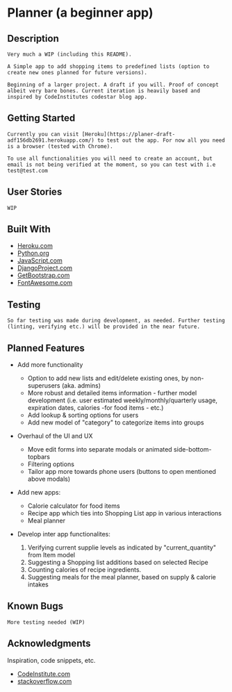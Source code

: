 # Planner (a beginner app)


## Description

    Very much a WIP (including this README). 
    
    A Simple app to add shopping items to predefined lists (option to create new ones planned for future versions). 
    
    Beginning of a larger project. A draft if you will. Proof of concept albeit very bare bones. Current iteration is heavily based and inspired by CodeInstitutes codestar blog app.

## Getting Started

    Currently you can visit [Heroku](https://planer-draft-adf156db2691.herokuapp.com/) to test out the app. For now all you need is a browser (tested with Chrome).

    To use all functionalities you will need to create an account, but email is not being verified at the moment, so you can test with i.e test@test.com

## User Stories

    WIP

## Built With

* [Heroku.com](https://heroku.com)
* [Python.org](https://www.python.org/)
* [JavaScript.com](https://www.javascript.com/)
* [DjangoProject.com](https://www.djangoproject.com/)
* [GetBootstrap.com](https://getbootstrap.com/)
* [FontAwesome.com](https://fontawesome.com/)

## Testing

    So far testing was made during development, as needed. Further testing (linting, verifying etc.) will be provided in the near future.

## Planned Features

* Add more functionality
  * Option to add new lists and edit/delete existing ones, by non-superusers (aka. admins)
  * More robust and detailed items information - further model development (i.e. user estimated weekly/monthly/quarterly usage, expiration dates, calories -for food items - etc.)
  * Add lookup & sorting options for users
  * Add new model of "category" to categorize items into groups

* Overhaul of the UI and UX
  * Move edit forms into separate modals or animated side-bottom-topbars
  * Filtering options
  * Tailor app more towards phone users (buttons to open mentioned above modals)

* Add new apps:
  * Calorie calculator for food items 
  * Recipe app which ties into Shopping List app in various interactions
  * Meal planner

* Develop inter app functionalites:

    1. Verifying current supplie levels as indicated by "current_quantity" from Item model
    2. Suggesting a Shopping list additions based on selected Recipe
    3. Counting calories of recipe ingredients.
    4. Suggesting meals for the meal planner, based on supply & calorie intakes

## Known Bugs

    More testing needed (WIP)

## Acknowledgments

Inspiration, code snippets, etc.
* [CodeInstitute.com](https://codeinstitute.net/ie/?_gl=1%2Azg7myy%2A_up%2AMQ..&gclid=Cj0KCQjw6oi4BhD1ARIsAL6pox3lfO3vpxWhOh_wobFBHJODgXEQRUdkumNv7yNcYPfrHIoUE8I2dWIaAoTiEALw_wcB)
* [stackoverflow.com](https://stackoverflow.com/)